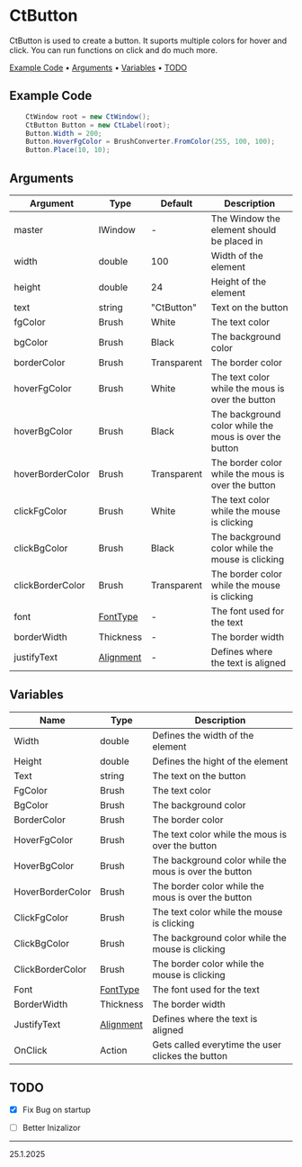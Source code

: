 # CtButton

CtButton is used to create a button. It suports multiple colors for hover and click. You can run functions on click and do much more.

<p align="left">
  <a href="#example-code">Example Code</a> •
  <a href="#arguments">Arguments</a> •
  <a href="#variables">Variables</a> •
  <a href="#todo">TODO</a>
</p>

## Example Code

```csharp
    CtWindow root = new CtWindow();
    CtButton Button = new CtLabel(root);
    Button.Width = 200;
    Button.HoverFgColor = BrushConverter.FromColor(255, 100, 100);
    Button.Place(10, 10);
```

## Arguments

| Argument         | Type                                           | Default     | Description                                            |
| ---------------- | ---------------------------------------------- | ----------- | ------------------------------------------------------ |
| master           | IWindow                                        | -           | The Window the element should be placed in             |
| width            | double                                         | 100         | Width of the element                                   |
| height           | double                                         | 24          | Height of the element                                  |
| text             | string                                         | "CtButton"  | Text on the button                                     |
| fgColor          | Brush                                          | White       | The text color                                         |
| bgColor          | Brush                                          | Black       | The background color                                   |
| borderColor      | Brush                                          | Transparent | The border color                                       |
| hoverFgColor     | Brush                                          | White       | The text color while the mous is over the button       |
| hoverBgColor     | Brush                                          | Black       | The background color while the mous is over the button |
| hoverBorderColor | Brush                                          | Transparent | The border color while the mous is over the button     |
| clickFgColor     | Brush                                          | White       | The text color while the mouse is clicking             |
| clickBgColor     | Brush                                          | Black       | The background color while the mouse is clicking       |
| clickBorderColor | Brush                                          | Transparent | The border color while the mouse is clicking           |
| font             | <a href="../Types/FontType.md">FontType</a>    | -           | The font used for the text                             |
| borderWidth      | Thickness                                      | -           | The border width                                       |
| justifyText      | <a href="../Types/Alignement.md">Alignment</a> | -           | Defines where the text is aligned                      |

## Variables

| Name             | Type                                           | Description                                            |
| ---------------- | ---------------------------------------------- | ------------------------------------------------------ |
| Width            | double                                         | Defines the width of the element                       |
| Height           | double                                         | Defines the hight of the element                       |
| Text             | string                                         | The text on the button                                 |
| FgColor          | Brush                                          | The text color                                         |
| BgColor          | Brush                                          | The background color                                   |
| BorderColor      | Brush                                          | The border color                                       |
| HoverFgColor     | Brush                                          | The text color while the mous is over the button       |
| HoverBgColor     | Brush                                          | The background color while the mous is over the button |
| HoverBorderColor | Brush                                          | The border color while the mous is over the button     |
| ClickFgColor     | Brush                                          | The text color while the mouse is clicking             |
| ClickBgColor     | Brush                                          | The background color while the mouse is clicking       |
| ClickBorderColor | Brush                                          | The border color while the mouse is clicking           |
| Font             | <a href="../Types/FontType.md">FontType</a>    | The font used for the text                             |
| BorderWidth      | Thickness                                      | The border width                                       |
| JustifyText      | <a href="../Types/Alignement.md">Alignment</a> | Defines where the text is aligned                      |
| OnClick          | Action                                         | Gets called everytime the user clickes the button      |

## TODO
 - [x] Fix Bug on startup
 - [ ] Better Inizalizor


---
25.1.2025
